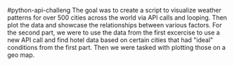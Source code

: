 #python-api-challeng
The goal was to create a script to visualize weather patterns for over 500 cities across the world via API calls and looping. Then plot the data and showcase the relationships between various factors. For the second part, we were to use the data from the first excercise to use a new API call and find hotel data based on certain cities that had "ideal" conditions from the first part. Then we were tasked with plotting those on a geo map.
